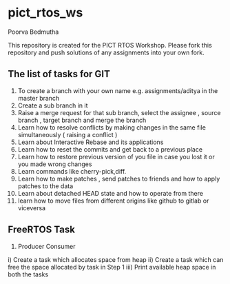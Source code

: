 # pict_rtos_ws
Poorva Bedmutha

This repository is created for the PICT RTOS Workshop. Please fork this repository and push solutions of any assignments into your own fork.

## The list of tasks for GIT
1. To create a branch with your own name e.g. assignments/aditya in the master branch
2. Create a sub branch in it 
3. Raise a merge request for that sub branch, select the assignee , source branch , target branch and merge the branch
4. Learn how to resolve conflicts by making changes in the same file simultaneously ( raising a conflict )
5. Learn about Interactive Rebase and its applications
6. Learn how to reset the commits and get back to a previous place 
7. Learn how to restore previous version of you file in case you lost it or you made wrong changes 
8. Learn commands like cherry-pick,diff.
9. Learn how to make patches , send patches to friends and how to apply patches to the data
10. Learn about detached HEAD state and how to operate from there
11. learn how to move files from different origins like github to gitlab or viceversa

## FreeRTOS Task
1. Producer Consumer

i) Create a task which allocates space from heap
ii) Create a task which can free the space allocated by task in Step 1
iii) Print available heap space in both the tasks
